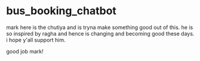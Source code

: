 # bus_booking_chatbot

mark here is the chutiya and is tryna make something good out of this. he is so inspired by ragha and hence is changing and becoming good these days. i hope y'all support him.

good job mark!
